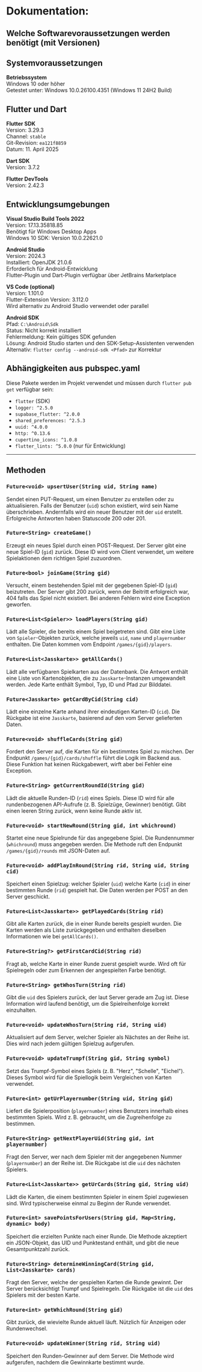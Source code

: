 # Dokumentation:



## Welche Softwarevoraussetzungen werden benötigt (mit Versionen)

## Systemvoraussetzungen

**Betriebssystem**  
Windows 10 oder höher  
Getestet unter: Windows 10.0.26100.4351 (Windows 11 24H2 Build)

## Flutter und Dart

**Flutter SDK**  
Version: 3.29.3  
Channel: `stable`  
Git-Revision: `ea121f8859`  
Datum: 11. April 2025

**Dart SDK**  
Version: 3.7.2  

**Flutter DevTools**  
Version: 2.42.3

## Entwicklungsumgebungen

**Visual Studio Build Tools 2022**  
Version: 17.13.35818.85  
Benötigt für Windows Desktop Apps  
Windows 10 SDK: Version 10.0.22621.0

**Android Studio**  
Version: 2024.3  
Installiert: OpenJDK 21.0.6  
Erforderlich für Android-Entwicklung  
Flutter-Plugin und Dart-Plugin verfügbar über JetBrains Marketplace

**VS Code (optional)**  
Version: 1.101.0  
Flutter-Extension Version: 3.112.0  
Wird alternativ zu Android Studio verwendet oder parallel

**Android SDK**  
Pfad: `C:\Android\Sdk`  
Status: Nicht korrekt installiert  
Fehlermeldung: Kein gültiges SDK gefunden  
Lösung: Android Studio starten und den SDK-Setup-Assistenten verwenden  
Alternativ: `flutter config --android-sdk <Pfad>` zur Korrektur

## Abhängigkeiten aus pubspec.yaml

Diese Pakete werden im Projekt verwendet und müssen durch `flutter pub get` verfügbar sein:

- `flutter` (SDK)  
- `logger: ^2.5.0`  
- `supabase_flutter: ^2.0.0`  
- `shared_preferences: ^2.5.3`  
- `uuid: ^4.0.0`  
- `http: ^0.13.6`  
- `cupertino_icons: ^1.0.8`  
- `flutter_lints: ^5.0.0` (nur für Entwicklung)



---

## Methoden

### `Future<void> upsertUser(String uid, String name)`

Sendet einen PUT-Request, um einen Benutzer zu erstellen oder zu aktualisieren. Falls der Benutzer (`uid`) schon existiert, wird sein Name überschrieben. Andernfalls wird ein neuer Benutzer mit der `uid` erstellt. Erfolgreiche Antworten haben Statuscode 200 oder 201.

### `Future<String> createGame()`

Erzeugt ein neues Spiel durch einen POST-Request. Der Server gibt eine neue Spiel-ID (`gid`) zurück. Diese ID wird vom Client verwendet, um weitere Spielaktionen dem richtigen Spiel zuzuordnen.

### `Future<bool> joinGame(String gid)`

Versucht, einem bestehenden Spiel mit der gegebenen Spiel-ID (`gid`) beizutreten. Der Server gibt 200 zurück, wenn der Beitritt erfolgreich war, 404 falls das Spiel nicht existiert. Bei anderen Fehlern wird eine Exception geworfen.

### `Future<List<Spieler>> loadPlayers(String gid)`

Lädt alle Spieler, die bereits einem Spiel beigetreten sind. Gibt eine Liste von `Spieler`-Objekten zurück, welche jeweils `uid`, `name` und `playernumber` enthalten. Die Daten kommen vom Endpoint `/games/{gid}/players`.

### `Future<List<Jasskarte>> getAllCards()`

Lädt alle verfügbaren Spielkarten aus der Datenbank. Die Antwort enthält eine Liste von Kartenobjekten, die zu `Jasskarte`-Instanzen umgewandelt werden. Jede Karte enthält Symbol, Typ, ID und Pfad zur Bilddatei.

### `Future<Jasskarte> getCardByCid(String cid)`

Lädt eine einzelne Karte anhand ihrer eindeutigen Karten-ID (`cid`). Die Rückgabe ist eine `Jasskarte`, basierend auf den vom Server gelieferten Daten.

### `Future<void> shuffleCards(String gid)`

Fordert den Server auf, die Karten für ein bestimmtes Spiel zu mischen. Der Endpunkt `/games/{gid}/cards/shuffle` führt die Logik im Backend aus. Diese Funktion hat keinen Rückgabewert, wirft aber bei Fehler eine Exception.

### `Future<String> getCurrentRoundId(String gid)`

Lädt die aktuelle Runden-ID (`rid`) eines Spiels. Diese ID wird für alle rundenbezogenen API-Aufrufe (z. B. Spielzüge, Gewinner) benötigt. Gibt einen leeren String zurück, wenn keine Runde aktiv ist.

### `Future<void> startNewRound(String gid, int whichround)`

Startet eine neue Spielrunde für das angegebene Spiel. Die Rundennummer (`whichround`) muss angegeben werden. Die Methode ruft den Endpunkt `/games/{gid}/rounds` mit JSON-Daten auf.

### `Future<void> addPlayInRound(String rid, String uid, String cid)`

Speichert einen Spielzug: welcher Spieler (`uid`) welche Karte (`cid`) in einer bestimmten Runde (`rid`) gespielt hat. Die Daten werden per POST an den Server geschickt.

### `Future<List<Jasskarte>> getPlayedCards(String rid)`

Gibt alle Karten zurück, die in einer Runde bereits gespielt wurden. Die Karten werden als Liste zurückgegeben und enthalten dieselben Informationen wie bei `getAllCards()`.

### `Future<String?> getFirstCardCid(String rid)`

Fragt ab, welche Karte in einer Runde zuerst gespielt wurde. Wird oft für Spielregeln oder zum Erkennen der angespielten Farbe benötigt.

### `Future<String> getWhosTurn(String rid)`

Gibt die `uid` des Spielers zurück, der laut Server gerade am Zug ist. Diese Information wird laufend benötigt, um die Spielreihenfolge korrekt einzuhalten.

### `Future<void> updateWhosTurn(String rid, String uid)`

Aktualisiert auf dem Server, welcher Spieler als Nächstes an der Reihe ist. Dies wird nach jedem gültigen Spielzug aufgerufen.

### `Future<void> updateTrumpf(String gid, String symbol)`

Setzt das Trumpf-Symbol eines Spiels (z. B. "Herz", "Schelle", "Eichel"). Dieses Symbol wird für die Spiellogik beim Vergleichen von Karten verwendet.

### `Future<int> getUrPlayernumber(String uid, String gid)`

Liefert die Spielerposition (`playernumber`) eines Benutzers innerhalb eines bestimmten Spiels. Wird z. B. gebraucht, um die Zugreihenfolge zu bestimmen.

### `Future<String> getNextPlayerUid(String gid, int playernumber)`

Fragt den Server, wer nach dem Spieler mit der angegebenen Nummer (`playernumber`) an der Reihe ist. Die Rückgabe ist die `uid` des nächsten Spielers.

### `Future<List<Jasskarte>> getUrCards(String gid, String uid)`

Lädt die Karten, die einem bestimmten Spieler in einem Spiel zugewiesen sind. Wird typischerweise einmal zu Beginn der Runde verwendet.

### `Future<int> savePointsForUsers(String gid, Map<String, dynamic> body)`

Speichert die erzielten Punkte nach einer Runde. Die Methode akzeptiert ein JSON-Objekt, das UID und Punktestand enthält, und gibt die neue Gesamtpunktzahl zurück.

### `Future<String> determineWinningCard(String gid, List<Jasskarte> cards)`

Fragt den Server, welche der gespielten Karten die Runde gewinnt. Der Server berücksichtigt Trumpf und Spielregeln. Die Rückgabe ist die `uid` des Spielers mit der besten Karte.

### `Future<int> getWhichRound(String gid)`

Gibt zurück, die wievielte Runde aktuell läuft. Nützlich für Anzeigen oder Rundenwechsel.

### `Future<void> updateWinner(String rid, String uid)`

Speichert den Runden-Gewinner auf dem Server. Die Methode wird aufgerufen, nachdem die Gewinnkarte bestimmt wurde.


